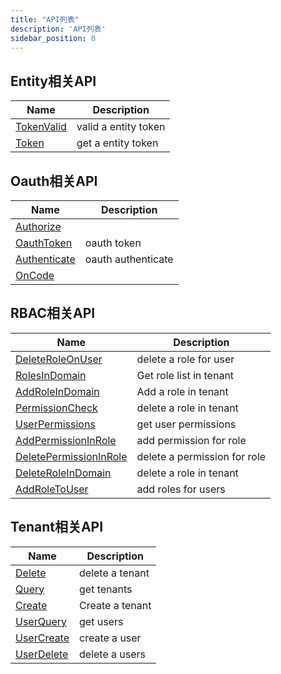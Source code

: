```yaml
---
title: "API列表"
description: 'API列表'
sidebar_position: 0
---
```





## Entity相关API

| Name |  Description | 
| ---- |  ----------- | 
| [TokenValid](./method_TokenValid)|  valid a entity token |
| [Token](./method_Token)|  get a entity token |


## Oauth相关API

| Name |  Description | 
| ---- |  ----------- | 
| [Authorize](./method_Authorize)|   |
| [OauthToken](./method_OauthToken)|  oauth token |
| [Authenticate](./method_Authenticate)|  oauth authenticate |
| [OnCode](./method_OnCode)|   |


## RBAC相关API

| Name |  Description | 
| ---- |  ----------- | 
| [DeleteRoleOnUser](./method_DeleteRoleOnUser)|  delete a role for user |
| [RolesInDomain](./method_RolesInDomain)|  Get role list in tenant |
| [AddRoleInDomain](./method_AddRoleInDomain)|   Add a role in tenant  |
| [PermissionCheck](./method_PermissionCheck)|  delete a role in tenant |
| [UserPermissions](./method_UserPermissions)|  get user permissions  |
| [AddPermissionInRole](./method_AddPermissionInRole)|  add permission for role |
| [DeletePermissionInRole](./method_DeletePermissionInRole)|  delete a permission for role  |
| [DeleteRoleInDomain](./method_DeleteRoleInDomain)|  delete a role in tenant |
| [AddRoleToUser](./method_AddRoleToUser)|  add roles for users |


## Tenant相关API

| Name |  Description | 
| ---- |  ----------- | 
| [Delete](./method_Delete)|  delete a tenant |
| [Query](./method_Query)|  get tenants |
| [Create](./method_Create)|   Create a tenant |
| [UserQuery](./method_UserQuery)|  get users |
| [UserCreate](./method_UserCreate)|  create a user |
| [UserDelete](./method_UserDelete)|  delete a  users |
